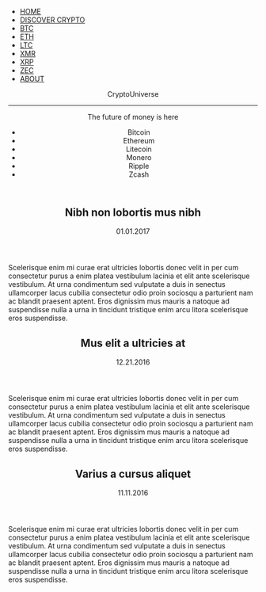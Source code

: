 <!DOCTYPE HTML>
<html>
	<head>
		<title>CryptoUniverse</title>
		<meta charset="utf-8" />
		<meta name="viewport" content="width=device-width, initial-scale=1" />
		<link rel="stylesheet" href="assets/css/main.css" />
		<link rel="shortcut icon" href="favicon.ico" />
	</head>
	<body>
		<link rel="stylesheet" href="https://fonts.googleapis.com/css?family=Play" >
		<div id="topnav">
		<ul>
  			<li><a class="active" href="#home">HOME</a></li>
  			<li><a href="discovercrypto.html">DISCOVER CRYPTO</a></li>
			<li><a href="btc.html">BTC</a></li>
			<li><a href="eth.html">ETH</a></li>
			<li><a href="ltc.html">LTC</a></li>
			<li><a href="xmr.html">XMR</a></li>
			<li><a href="xrp.html">XRP</a></li>
			<li><a href="zec.html">ZEC</a></li>
			<li><a href="about.html">ABOUT</a></li>
		</ul>
		</div>
			<section id="banner" class="bg-img" data-bg="banner.jpg">
				<div class="inner">
					<header>
						<p>CryptoUniverse</p>
						<hr>
						<p>The future of money is here</p>
						<div id="coin1">
  						<div class="side-a"></div>
  						<div class="side-b"></div></a>
						</div>
						<div id="coin2">
						<div class="side-a"></div>
						<div class="side-b"></div>
						</div>
						<div id="coin3">
						<div class="side-a"></div>
						<div class="side-b"></div>
						</div>
						<div id="coin4">
						<div class="side-a"></div>
						<div class="side-b"></div>
						</div>
						<div id="coin5">
						<div class="side-a"></div>
						<div class="side-b"></div>
						</div>
						<div id="coin6">
						<div class="side-a"></div>
						<div class="side-b"></div>
						</div>
						<div id="meniu">
							<ul>
								<li>Bitcoin</li>
								<li>Ethereum</li>
								<li>Litecoin</li>
								<li>Monero</li>
								<li>Ripple</li>
								<li>Zcash</li>
							</ul>
						</div>
					</header>
			</div>
			</section>
			<section id="one" class="wrapper post bg-img" data-bg="banner.jpg">
				<div class="inner">
					<article class="box">
						<header>
							<h2>Nibh non lobortis mus nibh</h2>
							<p>01.01.2017</p>
						</header>
						<div class="content">
							<p>Scelerisque enim mi curae erat ultricies lobortis donec velit in per cum consectetur purus a enim platea vestibulum lacinia et elit ante scelerisque vestibulum. At urna condimentum sed vulputate a duis in senectus ullamcorper lacus cubilia consectetur odio proin sociosqu a parturient nam ac blandit praesent aptent. Eros dignissim mus mauris a natoque ad suspendisse nulla a urna in tincidunt tristique enim arcu litora scelerisque eros suspendisse.</p>
						</div>
					</article>
				</div>
			</section>
			<section id="two" class="wrapper post bg-img" data-bg="banner.jpg">
				<div class="inner">
					<article class="box">
						<header>
							<h2>Mus elit a ultricies at</h2>
							<p>12.21.2016</p>
						</header>
						<div class="content">
							<p>Scelerisque enim mi curae erat ultricies lobortis donec velit in per cum consectetur purus a enim platea vestibulum lacinia et elit ante scelerisque vestibulum. At urna condimentum sed vulputate a duis in senectus ullamcorper lacus cubilia consectetur odio proin sociosqu a parturient nam ac blandit praesent aptent. Eros dignissim mus mauris a natoque ad suspendisse nulla a urna in tincidunt tristique enim arcu litora scelerisque eros suspendisse.</p>
						</div>
					</article>
				</div>
			</section>
			<section id="three" class="wrapper post bg-img" data-bg="banner.jpg">
				<div class="inner">
					<article class="box">
						<header>
							<h2>Varius a cursus aliquet</h2>
							<p>11.11.2016</p>
						</header>
						<div class="content">
							<p>Scelerisque enim mi curae erat ultricies lobortis donec velit in per cum consectetur purus a enim platea vestibulum lacinia et elit ante scelerisque vestibulum. At urna condimentum sed vulputate a duis in senectus ullamcorper lacus cubilia consectetur odio proin sociosqu a parturient nam ac blandit praesent aptent. Eros dignissim mus mauris a natoque ad suspendisse nulla a urna in tincidunt tristique enim arcu litora scelerisque eros suspendisse.</p>
						</div>
			</section>
			<script src="assets/js/jquery.min.js"></script>
			<script src="assets/js/jquery.scrolly.min.js"></script>
			<script src="assets/js/jquery.scrollex.min.js"></script>
			<script src="assets/js/skel.min.js"></script>
			<script src="assets/js/util.js"></script>
			<script src="assets/js/main.js"></script>
	</body>
</html>

